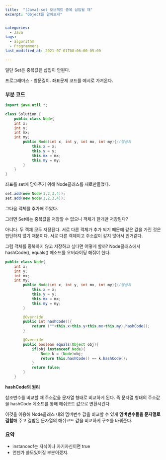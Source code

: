 ```yaml
---
title:  "[Java]-set 오브젝트 중복 삽입될 때"
excerpt: "Object를 알아보자"


categories:
  - Java
tags:
  - algorithm
  - Programmers
last_modified_at: 2021-07-01T08:06:00-05:00

---
```


일단 Set은 중복값은 삽입이 안된다.

프로그래머스 - 방문길이.
좌표문제 코드를 예시로 가져온다.

### 부분 코드

```java
import java.util.*;

class Solution {
    public class Node{
    int x;
    int y;
    int mx;
    int my;
        public Node(int x, int y, int mx, int my){//생성자
            this.x = x;
            this.y = y;
            this.mx = mx;
            this.my = my;
        }
    }
}
```

좌표를 set에 담아주기 위해 Node클래스를 새로만들었다.

```java
set.add(new Node(1,2,3,4));
set.add(new Node(1,2,3,4));
```

그다음 객체를 추가해 주었다.

그러면 Set에는 중복값을 저장할 수 없으니 객체가 한개만 저장된다?

아니다. 두 객체 모두 저장된다.
서로 다른 객체가 추가 되기 때문에 같은 값을 가진 것은 판단하지 않기 때문이다.
서로 다른 객체이고 주소값이 같지 않아서 인거같다.

그럼 객체를 중복하지 않고 저장하고 싶다면 어떻게 할까?
Node클래스에서 hashCode(), equals() 메소드를 오버라이딩 해줘야 한다.

```java
public class Node{
    int x;
    int y;
    int mx;
    int my;
        public Node(int x, int y, int mx, int my){//생성자
            this.x = x;
            this.y = y;
            this.mx = mx;
            this.my = my;
        }

        @Override
        public int hashCode(){
            return (""+this.x+this.y+this.mx+this.my).hashCode();
        }

        @Override
        public boolean equals(Object obj){
            if(obj instanceof Node){
                Node k = (Node)obj;
                return this.hashCode() == k.hashCode();
            }
            return false;
        }
    }
```

****hashCode의 원리****

참조변수를 비교할 때 주소값을 문자열 형태로 비교하게 된다.
즉 문자열 형태의 주소값을 hashCode 메소드를 통해 해쉬코드 값으로 변환시킨다.

이것을 이용해 Node클래스 내의 멤버변수 값을 비교할 수 있게 **멤버변수들을 문자열로 결합**해 주고 결합된 문자열의 해쉬코드 값을 비교하게 구조를 바꿔준다.



### 요약

- instanceof는 자식이나 자기자신이면 true
- 언젠가 쓸모있어질 부분이겠지.